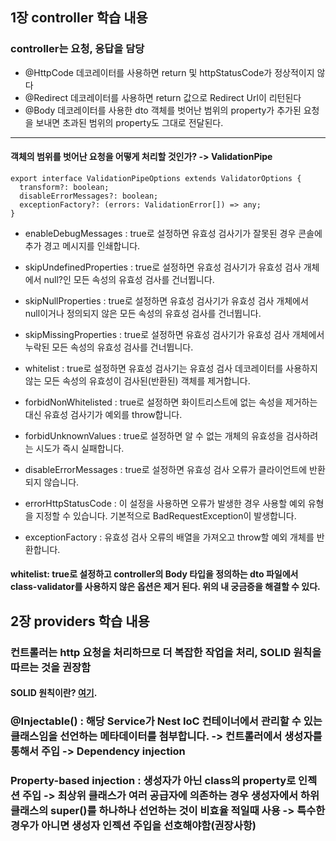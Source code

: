 ## 1장 controller 학습 내용

### controller는 요청, 응답을 담당

- @HttpCode 데코레이터를 사용하면 return 및 httpStatusCode가 정상적이지 않다
- @Redirect 데코레이터를 사용하면 return 값으로 Redirect Url이 리턴된다
- @Body 데코레이터를 사용한 dto 객체를 벗어난 범위의 property가 추가된 요청을 보내면 초과된 범위의 property도 그대로 전달된다.

---

#### 객체의 범위를 벗어난 요청을 어떻게 처리할 것인가? -> ValidationPipe

```
export interface ValidationPipeOptions extends ValidatorOptions {
  transform?: boolean;
  disableErrorMessages?: boolean;
  exceptionFactory?: (errors: ValidationError[]) => any;
}
```

- enableDebugMessages : true로 설정하면 유효성 검사기가 잘못된 경우 콘솔에 추가 경고 메시지를 인쇄합니다.

- skipUndefinedProperties : true로 설정하면 유효성 검사기가 유효성 검사 개체에서 null?인 모든 속성의 유효성 검사를 건너뜁니다.

- skipNullProperties : true로 설정하면 유효성 검사기가 유효성 검사 개체에서 null이거나 정의되지 않은 모든 속성의 유효성 검사를 건너뜁니다.

- skipMissingProperties : true로 설정하면 유효성 검사기가 유효성 검사 개체에서 누락된 모든 속성의 유효성 검사를 건너뜁니다.

- whitelist : true로 설정하면 유효성 검사기는 유효성 검사 데코레이터를 사용하지 않는 모든 속성의 유효성이 검사된(반환된) 객체를 제거합니다.

- forbidNonWhitelisted : true로 설정하면 화이트리스트에 없는 속성을 제거하는 대신 유효성 검사기가 예외를 throw합니다.

- forbidUnknownValues : true로 설정하면 알 수 없는 개체의 유효성을 검사하려는 시도가 즉시 실패합니다.

- disableErrorMessages : true로 설정하면 유효성 검사 오류가 클라이언트에 반환되지 않습니다.

- errorHttpStatusCode : 이 설정을 사용하면 오류가 발생한 경우 사용할 예외 유형을 지정할 수 있습니다. 기본적으로 BadRequestException이 발생합니다.

- exceptionFactory : 유효성 검사 오류의 배열을 가져오고 throw할 예외 개체를 반환합니다.

#### whitelist: true로 설정하고 controller의 Body 타입을 정의하는 dto 파일에서 class-validator를 사용하지 않은 옵션은 제거 된다. 위의 내 궁금증을 해결할 수 있다.

## 2장 providers 학습 내용

### 컨트롤러는 http 요청을 처리하므로 더 복잡한 작업을 처리, SOLID 원칙을 따르는 것을 권장함

#### SOLID 원칙이란? [여기](<https://ko.wikipedia.org/wiki/SOLID_(%EA%B0%9D%EC%B2%B4_%EC%A7%80%ED%96%A5_%EC%84%A4%EA%B3%84)>).

### @Injectable() : 해당 Service가 Nest IoC 컨테이너에서 관리할 수 있는 클래스임을 선언하는 메타데이터를 첨부합니다. -> 컨트롤러에서 생성자를 통해서 주입 -> Dependency injection

### Property-based injection : 생성자가 아닌 class의 property로 인젝션 주입 -> 최상위 클래스가 여러 공급자에 의존하는 경우 생성자에서 하위 클래스의 super()를 하나하나 선언하는 것이 비효율 적일때 사용 -> 특수한 경우가 아니면 생성자 인젝션 주입을 선호해야함(권장사항)
